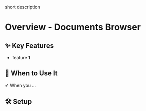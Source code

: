 short description

# Overview - Documents Browser

## ✨ Key Features

- feature **1**

## 📌 When to Use It

✔ When you ...

## 🛠️ Setup
